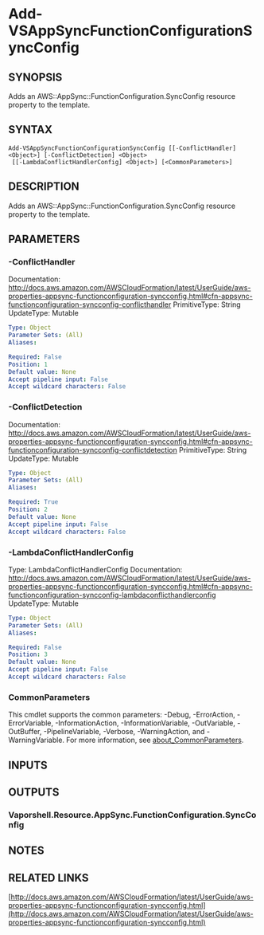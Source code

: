 # Add-VSAppSyncFunctionConfigurationSyncConfig

## SYNOPSIS
Adds an AWS::AppSync::FunctionConfiguration.SyncConfig resource property to the template.

## SYNTAX

```
Add-VSAppSyncFunctionConfigurationSyncConfig [[-ConflictHandler] <Object>] [-ConflictDetection] <Object>
 [[-LambdaConflictHandlerConfig] <Object>] [<CommonParameters>]
```

## DESCRIPTION
Adds an AWS::AppSync::FunctionConfiguration.SyncConfig resource property to the template.

## PARAMETERS

### -ConflictHandler
Documentation: http://docs.aws.amazon.com/AWSCloudFormation/latest/UserGuide/aws-properties-appsync-functionconfiguration-syncconfig.html#cfn-appsync-functionconfiguration-syncconfig-conflicthandler
PrimitiveType: String
UpdateType: Mutable

```yaml
Type: Object
Parameter Sets: (All)
Aliases:

Required: False
Position: 1
Default value: None
Accept pipeline input: False
Accept wildcard characters: False
```

### -ConflictDetection
Documentation: http://docs.aws.amazon.com/AWSCloudFormation/latest/UserGuide/aws-properties-appsync-functionconfiguration-syncconfig.html#cfn-appsync-functionconfiguration-syncconfig-conflictdetection
PrimitiveType: String
UpdateType: Mutable

```yaml
Type: Object
Parameter Sets: (All)
Aliases:

Required: True
Position: 2
Default value: None
Accept pipeline input: False
Accept wildcard characters: False
```

### -LambdaConflictHandlerConfig
Type: LambdaConflictHandlerConfig
Documentation: http://docs.aws.amazon.com/AWSCloudFormation/latest/UserGuide/aws-properties-appsync-functionconfiguration-syncconfig.html#cfn-appsync-functionconfiguration-syncconfig-lambdaconflicthandlerconfig
UpdateType: Mutable

```yaml
Type: Object
Parameter Sets: (All)
Aliases:

Required: False
Position: 3
Default value: None
Accept pipeline input: False
Accept wildcard characters: False
```

### CommonParameters
This cmdlet supports the common parameters: -Debug, -ErrorAction, -ErrorVariable, -InformationAction, -InformationVariable, -OutVariable, -OutBuffer, -PipelineVariable, -Verbose, -WarningAction, and -WarningVariable. For more information, see [about_CommonParameters](http://go.microsoft.com/fwlink/?LinkID=113216).

## INPUTS

## OUTPUTS

### Vaporshell.Resource.AppSync.FunctionConfiguration.SyncConfig
## NOTES

## RELATED LINKS

[http://docs.aws.amazon.com/AWSCloudFormation/latest/UserGuide/aws-properties-appsync-functionconfiguration-syncconfig.html](http://docs.aws.amazon.com/AWSCloudFormation/latest/UserGuide/aws-properties-appsync-functionconfiguration-syncconfig.html)

